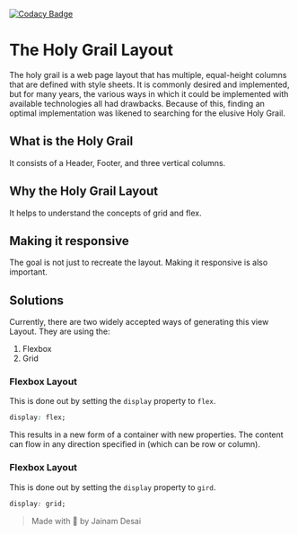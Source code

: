 [![Codacy Badge](https://app.codacy.com/project/badge/Grade/5d9fc7354feb413ab8739a43f3f45ae1)](https://www.codacy.com/gh/th3c0d3br34ker/holy-grail-layout/dashboard?utm_source=github.com&utm_medium=referral&utm_content=th3c0d3br34ker/holy-grail-layout&utm_campaign=Badge_Grade)

# The Holy Grail Layout

The holy grail is a web page layout that has multiple, equal-height columns that are defined with style sheets. It is commonly desired and implemented, but for many years, the various ways in which it could be implemented with available technologies all had drawbacks. Because of this, finding an optimal implementation was likened to searching for the elusive Holy Grail.

## What is the Holy Grail

It consists of a Header, Footer, and three vertical columns.

## Why the Holy Grail Layout

It helps to understand the concepts of grid and flex.

## Making it responsive

The goal is not just to recreate the layout. Making it responsive is also important.

## Solutions

Currently, there are two widely accepted ways of generating this view Layout. They are using the:

1.  Flexbox
2.  Grid

### Flexbox Layout

This is done out by setting the `display` property to `flex`.

```css
display: flex;
```

This results in a new form of a container with new properties. The content can flow in any direction specified in (which can be row or column).

### Flexbox Layout

This is done out by setting the `display` property to `gird`.

```css
display: grid;
```

> Made with 🖤 by Jainam Desai
